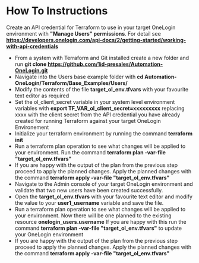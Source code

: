 # How To Instructions

Create an API credential for Terraform to use in your target OneLogin environment with **"Manage Users" permissions**. For detail see **https://developers.onelogin.com/api-docs/2/getting-started/working-with-api-credentials** 

- From a system with Terraform and Git installed create a new folder and run **git clone https://github.com/1id-presales/Automation-OneLogin.git**
- Navigate into the Users base example folder with **cd Automation-OneLogin/Terraform/Base_Examples/Users/**
- Modify the contents of the file **target_ol_env.tfvars** with your favourite text editor as required
- Set the ol_client_secret variable in your system level environment variables with **export TF_VAR_ol_client_secret=xxxxxxxxx** replacing xxxx with the client secret from the API credential you have already created for running Terraform against your target OneLogin Environement
- Initialize your terraform environment by running the command **terraform init**
- Run a terraform plan operation to see what changes will be applied to your environment. Run the command **terraform plan -var-file "target_ol_env.tfvars"**
- If you are happy with the output of the plan from the previous step proceed to apply the planned changes. Apply the planned changes with the command **terraform apply -var-file "target_ol_env.tfvars"**
- Navigate to the Admin console of your target OneLogin environment and validate that two new users have been created successfully.
- Open the **target_ol_env.tfvars** with your favourite text editor and modify the value to your **user1_username** variable and save the file.
- Run a terraform plan operation to see what changes will be applied to your environment. Now there will be one planned to the existing resource **onelogin_users.username** If you are happy with this run the command **terraform plan -var-file "target_ol_env.tfvars"** to update your OneLogin environment
- If you are happy with the output of the plan from the previous step proceed to apply the planned changes. Apply the planned changes with the command **terraform apply -var-file "target_ol_env.tfvars"**

